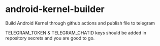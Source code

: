 # android-kernel-builder

Build Android Kernel through github actions and  publish file to telegram

TELEGRAM_TOKEN & TELEGRAM_CHATID keys should be added in repository secrets and you are good to go.
